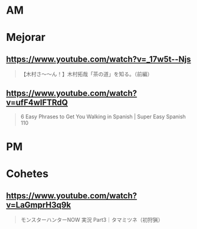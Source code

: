 # AM
# Mejorar

## https://www.youtube.com/watch?v=_17w5t--Njs

> 【木村さ〜〜ん！】木村拓哉「茶の道」を知る。（前編） 

## https://www.youtube.com/watch?v=ufF4wIFTRdQ

> 6 Easy Phrases to Get You Walking in Spanish | Super Easy Spanish 110 

# PM
# Cohetes

## https://www.youtube.com/watch?v=LaGmprH3q9k

> モンスターハンターNOW 実況 Part3｜タマミツネ（初狩猟） 
